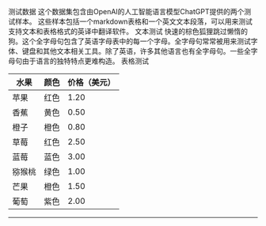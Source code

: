 测试数据
这个数据集包含由OpenAI的人工智能语言模型ChatGPT提供的两个测试样本。
这些样本包括一个markdown表格和一个英文文本段落，可以用来测试支持文本和表格格式的英译中翻译软件。
文本测试
快速的棕色狐狸跳过懒惰的狗。这个全字母句包含了英语字母表中的每一个字母。全字母句常常被用来测试字体、键盘和其他文本相关工具。除了英语，许多其他语言也有全字母句。一些全字母句由于语言的独特特点更难构造。
表格测试

| 水果 | 颜色 | 价格（美元） |
| --- | --- | --- |
| 苹果 | 红色 | 1.20 |
| 香蕉 | 黄色 | 0.50 |
| 橙子 | 橙色 | 0.80 |
| 草莓 | 红色 | 2.50 |
| 蓝莓 | 蓝色 | 3.00 |
| 猕猴桃 | 绿色 | 1.00 |
| 芒果 | 橙色 | 1.50 |
| 葡萄 | 紫色 | 2.00 |

---

